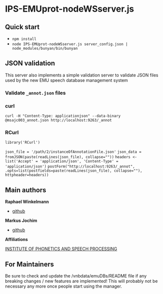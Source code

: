 # IPS-EMUprot-nodeWSserver.js


## Quick start
* `npm install`
* `node IPS-EMUprot-nodeWSserver.js server_config.json | node_modules/bunyan/bin/bunyan`


## JSON validation 

This server also implements a simple validation server to validate JSON files used by the new EMU speech database management system

### Validate `_annot.json` files

### curl

`curl -H "Content-Type: applicationjson" --data-binary  @msajc003_annot.json http://localhost:9263/_annot`

### RCurl

`library('RCurl')`

`json_file = '/path/2/instanceOfAnnotationFile.json'`
`json_data = fromJSON(paste(readLines(json_file), collapse=""))`
`headers <- list('Accept' = 'application/json', 'Content-Type' = 'application/json')`
`postForm("http://localhost:9263/_annot", .opts=list(postfields=paste(readLines(json_file), collapse=""), httpheader=headers))`


## Main authors

**Raphael Winkelmann**

+ [github](http://github.com/raphywink)

**Markus Jochim**

+ [github](http://github.com/mjochim)

**Affiliations**

[INSTITUTE OF PHONETICS AND SPEECH PROCESSING](http://www.en.phonetik.uni-muenchen.de/)


## For Maintainers

Be sure to check and update the /vnbdata/emuDBs/README file if any breaking changes / new features are implemented!
This will probably not be necessary any more once people start using the manager.
